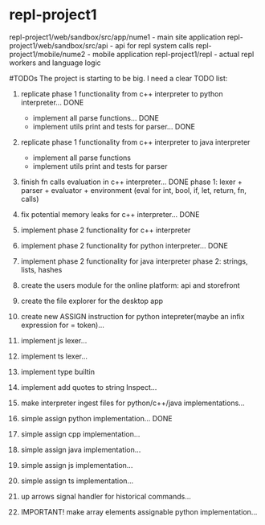# repl-project1

repl-project1/web/sandbox/src/app/nume1 - main site application
repl-project1/web/sandbox/src/api - api for repl system calls
repl-project1/mobile/nume2 - mobile application
repl-project1/repl - actual repl workers and language logic


#TODOs
The project is starting to be big. I need a clear TODO list:

1. replicate phase 1 functionality from c++ interpreter to python interpreter... DONE
   - implement all parse functions... DONE
   - implement utils print and tests for parser... DONE
2. replicate phase 1 functionality from c++ interpreter to java interpreter
   - implement all parse functions
   - implement utils print and tests for parser
3. finish fn calls evaluation in c++ interpreter... DONE
phase 1: lexer + parser + evaluator + environment (eval for int, bool, if, let, return, fn, calls)
4. fix potential memory leaks for c++ interpreter... DONE
5. implement phase 2 functionality for c++ interpreter
6. implement phase 2 functionality for python interpreter... DONE
7. implement phase 2 functionality for java interpreter
phase 2: strings, lists, hashes
8. create the users module for the online platform: api and storefront
9. create the file explorer for the desktop app

10. create new ASSIGN instruction for python intepreter(maybe an infix expression for = token)...
11. implement js lexer...
12. implement ts lexer...
13. implement type builtin
14. implement add quotes to string Inspect...
15. make interpreter ingest files for python/c++/java implementations...
16. simple assign python implementation... DONE
17. simple assign cpp implementation...
18. simple assign java implementation...
19. simple assign js implementation...
20. simple assign ts implementation...
21. up arrows signal handler for historical commands...
22. IMPORTANT! make array elements assignable python implementation...

